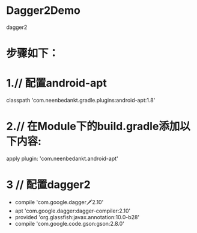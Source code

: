 # Dagger2Demo
dagger2
# 步骤如下：
# 1.// 配置android-apt
classpath 'com.neenbedankt.gradle.plugins:android-apt:1.8'
# 2.// 在Module下的build.gradle添加以下内容:
apply plugin: 'com.neenbedankt.android-apt'
# 3 // 配置dagger2
- compile 'com.google.dagger:dagger:2.10'
- apt 'com.google.dagger:dagger-compiler:2.10'
- provided 'org.glassfish:javax.annotation:10.0-b28'
- compile 'com.google.code.gson:gson:2.8.0'
